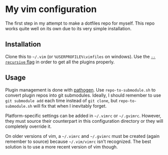 # My vim configuration

The first step in my attempt to make a dotfiles repo for myself.  This repo works quite well on its own due to its very simple installation.

## Installation
Clone this to `~/.vim` (or `%USERPROFILE%\vimfiles` on windows).  Use the [`--recursive` flag](https://www.git-scm.com/docs/git-clone#git-clone---recursive) in order to get all the plugins properly.

## Usage
Plugin management is done with [pathogen](https://github.com/tpope/vim-pathogen).  Use `repo-to-submodule.sh` to convert plugin repos into git submodules.  Ideally, I should remember to use `git submodule add` each time instead of `git clone`, but `repo-to-submodule.sh` will fix that when I inevitably forget.

Platform-specific settings can be added in `~/.vimrc` or `~/.gvimrc`.  However, they must source their counterpart in this configuration directory or they will completely override it.

On older versions of vim, a `~/.vimrc` and `~/.gvimrc` must be created (again remember to source) because `~/.vim/vimrc` isn't recognized.  The best solution is to use a more recent version of vim though.

